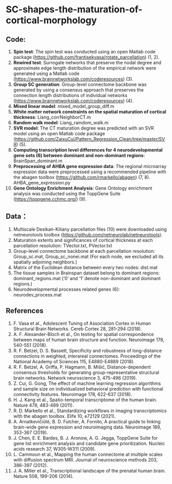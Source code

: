 # SC-shapes-the-maturation-of-cortical-morphology
## Code:
1.	**Spin test**: The spin test was conducted using an open Matlab code package (https://github.com/frantisekvasa/rotate_parcellation) (1, 2).
2.	**Rewired test**: Surrogate networks that preserve the nodal degree and approximate edge length distribution of the empirical network were generated using a Matlab code (https://www.brainnetworkslab.com/coderesources) (3). 
3.	**Group SC generation**: Group-level connectome backbone was generated by using a consensus approach that preserves the connection length distributions of individual networks (https://www.brainnetworkslab.com/coderesources) (4).
4.	**Mixed linear model**: mixed_model_group_diff.m
5.	**White matter network constraints on the spatial maturation of cortical thickness**: Liang_corrNeighborCT.m
6.	**Random walk model**: Liang_ramdom_walk.m
7.	**SVR model**: The CT maturation degree was predicted with an SVR model using an open Matlab code package (https://github.com/ZaixuCui/Pattern_Regression_Clean/tree/master/SVR) (5).
8.	**Computing transcription level differences for 4 neurodevelopmental gene sets (6) between dominant and non-dominant regions**: BrainSpan_dominant.m
9.	**Preprocessing of AHBA gene expression data**: The regional microarray expression data were preprocessed using a recommended pipeline with the abagen toolbox (https://github.com/rmarkello/abagen) (7, 8).
AHBA_gene_expression.py
10.	**Gene Ontology Enrichment Analysis**: Gene Ontology enrichment analysis was conducted using the ToppGene Suite (https://toppgene.cchmc.org/) (9).

## Data：
1.	Multiscale Desikan-Kiliany parcellation files (10) were downloaded using netneurotools toolbox (https://github.com/netneurolab/netneurotools).
2.	Maturation extents and significances of cortical thickness at each parcellation resolution: 
TVector.txt, PVector.txt
3.	Group-level connectome backbone at each parcellation resolution:
Group_sc.mat, Group_sc_nonei.mat (For each node, we excluded all its spatially adjoining neighbors.)
4.	Matrix of the Euclidean distance between every two nodes:
dist.mat
5.	The tissue samples in Brainspan dataset belong to dominant regions:
dominant_regions.mat (‘0’ and ‘1’ denote non-dominant and dominant regions.)
6.	Neurodevelopmental processes related genes (6): neurodev_process.mat

## References
1.	F. Vasa et al., Adolescent Tuning of Association Cortex in Human Structural Brain Networks. Cereb Cortex 28, 281-294 (2018).
2.	A. F. Alexander-Bloch et al., On testing for spatial correspondence between maps of human brain structure and function. Neuroimage 178, 540-551 (2018).
3.	R. F. Betzel, D. S. Bassett, Specificity and robustness of long-distance connections in weighted, interareal connectomes. Proceedings of the National Academy of Sciences 115, E4880-E4889 (2018).
4.	R. F. Betzel, A. Griffa, P. Hagmann, B. Mišić, Distance-dependent consensus thresholds for generating group-representative structural brain networks. Network neuroscience 3, 475-496 (2019).
5.	Z. Cui, G. Gong, The effect of machine learning regression algorithms and sample size on individualized behavioral prediction with functional connectivity features. Neuroimage 178, 622-637 (2018).
6.	H. J. Kang et al., Spatio-temporal transcriptome of the human brain. Nature 478, 483-489 (2011).
7.	R. D. Markello et al., Standardizing workflows in imaging transcriptomics with the abagen toolbox. Elife 10, e72129 (2021).
8.	A. Arnatkevic̆iūtė, B. D. Fulcher, A. Fornito, A practical guide to linking brain-wide gene expression and neuroimaging data. Neuroimage 189, 353-367 (2019).
9.	J. Chen, E. E. Bardes, B. J. Aronow, A. G. Jegga, ToppGene Suite for gene list enrichment analysis and candidate gene prioritization. Nucleic acids research 37, W305-W311 (2009).
10.	L. Cammoun et al., Mapping the human connectome at multiple scales with diffusion spectrum MRI. Journal of neuroscience methods 203, 386-397 (2012).
11.	J. A. Miller et al., Transcriptional landscape of the prenatal human brain. Nature 508, 199-206 (2014).

